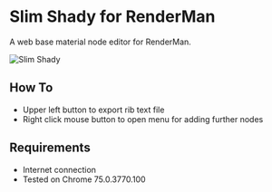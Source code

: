 # Slim Shady for RenderMan
A web base material node editor for RenderMan.

![Slim Shady](https://raw.githubusercontent.com/sttng/slim-shady/master/slim_shady.png)

## How To

* Upper left button to export rib text file
* Right click mouse button to open menu for adding further nodes

## Requirements

* Internet connection
* Tested on Chrome 75.0.3770.100
